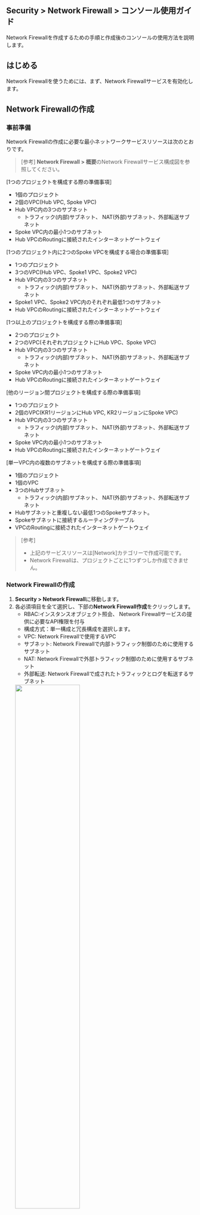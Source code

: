## Security > Network Firewall > コンソール使用ガイド

Network Firewallを作成するための手順と作成後のコンソールの使用方法を説明します。

## はじめる

Network Firewallを使うためには、まず、Network Firewallサービスを有効化します。

## Network Firewallの作成

### 事前準備

Network Firewallの作成に必要な最小ネットワークサービスリソースは次のとおりです。

> [参考]
> **Network Firewall > 概要**のNetwork Firewallサービス構成図を参照してください。

[1つのプロジェクトを構成する際の準備事項］

* 1個のプロジェクト
* 2個のVPC(Hub VPC, Spoke VPC)
* Hub VPC内の3つのサブネット
    * トラフィック(内部)サブネット、 NAT(外部)サブネット、外部転送サブネット
* Spoke VPC内の最小1つのサブネット
* Hub VPCのRoutingに接続されたインターネットゲートウェイ

[1つのプロジェクト内に2つのSpoke VPCを構成する場合の準備事項］ 

* 1つのプロジェクト
* 3つのVPC(Hub VPC、Spoke1 VPC、Spoke2 VPC)
* Hub VPC内の3つのサブネット
    * トラフィック(内部)サブネット、 NAT(外部)サブネット、外部転送サブネット
* Spoke1 VPC、Spoke2 VPC内のそれぞれ最低1つのサブネット
* Hub VPCのRoutingに接続されたインターネットゲートウェイ

[1つ以上のプロジェクトを構成する際の準備事項］

* 2つのプロジェクト
* 2つのVPC(それぞれプロジェクトにHub VPC、Spoke VPC)
* Hub VPC内の3つのサブネット
    * トラフィック(内部)サブネット、 NAT(外部)サブネット、外部転送サブネット
* Spoke VPC内の最小1つのサブネット
* Hub VPCのRoutingに接続されたインターネットゲートウェイ


[他のリージョン間プロジェクトを構成する際の準備事項]

* 1つのプロジェクト
* 2個のVPC(KR1リージョンにHub VPC, KR2リージョンにSpoke VPC)
* Hub VPC内の3つのサブネット
    * トラフィック(内部)サブネット、 NAT(外部)サブネット、外部転送サブネット
* Spoke VPC内の最小1つのサブネット
* Hub VPCのRoutingに接続されたインターネットゲートウェイ


[単一VPC内の複数のサブネットを構成する際の準備事項]

* 1個のプロジェクト
* 1個のVPC
* 3つのHubサブネット
    * トラフィック(内部)サブネット、 NAT(外部)サブネット、外部転送サブネット
* Hubサブネットと重複しない最低1つのSpokeサブネット。
* Spokeサブネットに接続するルーティングテーブル
* VPCのRoutingに接続されたインターネットゲートウェイ


> [参考]
>* 上記のサービスリソースは[Network]カテゴリーで作成可能です。
>* Network Firewallは、プロジェクトごとに1つずつしか作成できません。

### Network Firewallの作成

1. **Security > Network Firewall**に移動します。
2. 各必須項目を全て選択し、下部の**Network Firewall作成**をクリックします。
    * RBAC:インスタンスオブジェクト照会、 Network Firewallサービスの提供に必要なAPI権限を付与
    * 構成方式：単一構成と冗長構成を選択します。
    * VPC: Network Firewallで使用するVPC
    * サブネット: Network Firewallで内部トラフィック制御のために使用するサブネット
    * NAT: Network Firewallで外部トラフィック制御のために使用するサブネット
    * 外部転送: Network Firewallで成されたトラフィックとログを転送するサブネット
    <img src="https://kr1-api-object-storage.nhncloudservice.com/v1/AUTH_2acdfabf4efe4efc8a04c00b348110c9/cdn_origin/prod_nfw/24.09.12/create.png" height="60%" />


> [作成前の参考事項]
>* 作成されたNetwork Firewallはユーザーのプロジェクトに表示されません。 
>* サブネット、 NAT、外部転送に使用するサブネットはすべて別のサブネットを選択する必要があります。
>   * なるべくNHN Cloudコンソールで作成できる最小単位(28ビット)で作成することを推奨します。
>* Network Firewallが属するVPCのルーティングテーブルにインターネットゲートウェイが接続されている必要があります。
>* Security Groupsとは別のサービスなので、Network Firewallを使用すると、両方のサービスを許可しなければインスタンスにアクセスすることができません。
>* Network Firewallが所有しているCIDR帯域と接続が必要なCIDR帯域は重複してはいけません。
>* **Network > Network Interface**にてVirtual_IPタイプで作成されているIPはNetwork Firewallにて冗長化用途で使用中のため、削除すると通信が遮断される可能性があります。
>* 単一または冗長構成を選択してNetwork Firewallを作成した後、変更が必要な場合、**オプション** タブで構成を変更できます。ただし、アベイラビリティゾーンは変更ができないため、冗長構成の場合、アベイラビリティゾーンを分離して構成してください。

### 接続設定

> [例]
> Network Firewallが使用するVPC(Hub)は10.0.0.0/24で、Network Firewallと接続が必要なVPC(Spoke)は172.16.0.0/24の場合
1. <strong>Network > Peering Gateway</strong> に移動してピアリングを作成します。
    * ピアリングゲートウェイ接続の詳細については、 [ユーザーガイド](https://docs.nhncloud.com/ko/Network/Peering%20Gateway/ko/console-guide/)を参照してください。
<img src="https://kr1-api-object-storage.nhncloudservice.com/v1/AUTH_2acdfabf4efe4efc8a04c00b348110c9/cdn_origin/prod_nfw/23.12.19/ConnectionSettings3.png" height="65%" />
<br>
<img src="https://kr1-api-object-storage.nhncloudservice.com/v1/AUTH_2acdfabf4efe4efc8a04c00b348110c9/cdn_origin/prod_nfw/23.12.19/ConnectionSettings4.png" height="65%" />
<br>

> [参考]
> 
> Spoke VPCの位置に応じて適切なピアリングを作成します。
> * Spoke VPCが同じプロジェクトであれば、ピアリングを作成します。
> * Spoke VPCが他のプロジェクトの場合、プロジェクトピアリングを作成します。
> * Spoke VPCが異なるリージョンの場合、リージョンピアリングを作成します。

2. <strong>Network > Routing</strong> に移動してHub VPCを選択した後、下記のルーティングを設定します。
    * 対象CIDR: 172.16.0.0/24
    * ゲートウェイ:ピアリング接続後に追加されたピアリングタイプのゲートウェイ
    <img src="https://kr1-api-object-storage.nhncloudservice.com/v1/AUTH_2acdfabf4efe4efc8a04c00b348110c9/cdn_origin/prod_nfw/23.12.19/ConnectionSettings5.png" height="65%" />
<br>

3. <strong>Network > Routing</strong> に移動してSpoke VPCを選択した後、下記のルーティングを設定します。
    * 対象CIDR: 0.0.0.0/0
    * ゲートウェイ：ピアリング接続後に追加したピアリングタイプのゲートウェイ
    <img src="https://kr1-api-object-storage.nhncloudservice.com/v1/AUTH_2acdfabf4efe4efc8a04c00b348110c9/cdn_origin/prod_nfw/23.12.19/ConnectionSettings6.png" height="65%" />
<br>

5. <strong>Network > Peering Gateway</strong> に移動してルーティングを設定します。
    * 作成されたピアリングを選択して**ルート** タブに移動します。
    * **ピア**または**ローカルルートの変更**ボタンを押して、以下のようにルーティングを設定します。
        * 対象CIDR: 0.0.0.0/0
        * ゲートウェイ: NetworkFirewall\_INF\_TRAFFIC\_VIP
        <img src="https://kr1-api-object-storage.nhncloudservice.com/v1/AUTH_2acdfabf4efe4efc8a04c00b348110c9/cdn_origin/prod_nfw/23.12.19/ConnectionSettings7.png" height="65%" />
<br>
<img src="https://kr1-api-object-storage.nhncloudservice.com/v1/AUTH_2acdfabf4efe4efc8a04c00b348110c9/cdn_origin/prod_nfw/23.12.19/ConnectionSettings8.png" height="50%" />

上記のルーティング設定が完了すると、Spoke VPCにあるインスタンスがNetwork Firewallを経由して公認通信をすることができます。 (<strong>Network Firewall > NAT</strong> タブでNATを追加する必要があります)

<br>

**Spoke VPCのサブネットが2つ以上あり、Network Firewallを介してサブネット間のトラフィック制御が必要な場合、**以下のルーティングを追加します。

> [例]
> Spoke VPC(172.16.0.0/24)のサブネットが172.16.0.0/25と172.16.0.128/25の場合

* <strong>Network > Routing</strong> に移動して Spoke VPCを選択した後、下記の2つのルーティングを追加します。
    * 対象CIDR: 172.16.0.0/25と172.16.0.128/25
    * ゲートウェイ:ピアリング接続後に追加されたピアリングタイプのゲートウェイ
    <img src="https://kr1-api-object-storage.nhncloudservice.com/v1/AUTH_2acdfabf4efe4efc8a04c00b348110c9/cdn_origin/prod_nfw/23.12.19/ConnectionSettings9.png" height="65%" />
<br>
<img src="https://kr1-api-object-storage.nhncloudservice.com/v1/AUTH_2acdfabf4efe4efc8a04c00b348110c9/cdn_origin/prod_nfw/23.12.19/ConnectionSettings10.png" height="65%" />
上記のルーティング設定が完了したら、Spoke VPC内にあるサブネット間のNetwork Firewallを経由してプライベート通信をすることができます。 (<strong>Network Firewall > Policy</strong> タブでポリシーを追加する必要があります)

<br>

**Spoke VPCが2つ以上**ある場合は、以下のルーティングを追加します。

> [例]
> Spoke VPC1(172.16.0.0/24)とSpoke VPC2(192.168.0.0/24)の場合
* <strong>Network > Routing</strong> に移動してHub VPCを選択した後、下記の2つのルーティングを追加します。
    * Spoke VPC 1
        * 対象CIDR: 172.16.0.0/24
        * ゲートウェイ: Hub VPCとSpoke VPC1の間に追加されたピアリングタイプのゲートウェイ
    * Spoke VPC 2
        * 対象CIDR: 192.168.0.0/24
        * ゲートウェイ: Hub VPCとSpokr VPC2の間に追加されたピアリングタイプのゲートウェイ
        <img src="https://kr1-api-object-storage.nhncloudservice.com/v1/AUTH_2acdfabf4efe4efc8a04c00b348110c9/cdn_origin/prod_nfw/23.12.19/ConnectionSettings11.png" height="65%" />


> [参考]
> **接続設定**の**4**のようにSpoke VPC2-Hub間のVPCピアリングにもルートの追加設定が必要です。

<br>

**同じVPCでSpokeサブネットを構成する場合、**新しいルーティングテーブルを作成してサブネットを接続し、ルートを追加します。
* **Network > Routing**でルーティングテーブルを作成し、ルートを追加します。
<img src="https://kr1-api-object-storage.nhncloudservice.com/v1/AUTH_2acdfabf4efe4efc8a04c00b348110c9/cdn_origin/prod_nfw/24.11.07/routetable_create.png" height="65%" />
<img src="https://kr1-api-object-storage.nhncloudservice.com/v1/AUTH_2acdfabf4efe4efc8a04c00b348110c9/cdn_origin/prod_nfw/24.11.07/route_create.png" height="65%" />

<br>

* **Network > Subnet**でNetwork Firewallと重ならないSpokeサブネットを新規作成し、ルーティングテーブルを接続します。
<img src="https://kr1-api-object-storage.nhncloudservice.com/v1/AUTH_2acdfabf4efe4efc8a04c00b348110c9/cdn_origin/prod_nfw/24.11.07/subnet_create.png" height="65%" />
<img src="https://kr1-api-object-storage.nhncloudservice.com/v1/AUTH_2acdfabf4efe4efc8a04c00b348110c9/cdn_origin/prod_nfw/24.11.07/routetable_connect.png" height="65%" />

上記のルーティング設定が完了すると、異なるSpoke VPC間のNetwork Firewallを経由してプライベート通信を行うことができます。 (<strong>Network Firewall > ポリシー</strong>タブでポリシーの追加が必要)
Network Firewallサービス構成図を参考にして、お客様の環境に合わせて接続を設定してください。


***

## インスタンス接続
Network Firewallを作成し、接続設定を全て完了した後、Network Firewallを経由してインスタンスに接続できます。

例えば、1つのプロジェクト内の2つのSpoke VPCで3つのサブネットを構成し、外部からWebファイアウォール接続が必要な場合、下記のようにNAT、ACLを設定します。

<img src="https://kr1-api-object-storage.nhncloudservice.com/v1/AUTH_2acdfabf4efe4efc8a04c00b348110c9/cdn_origin/prod_nfw/24.09.12/instance-access
.png" height="65%" />

> [設定方法]
> * **Network Firewall > NAT** タブに移動
> * **追加**ボタンをクリックし、NATを設定
>   * 設定前に**オブジェクト**タブで目的地IPオブジェクトを作成し、余分なFloating IPが必要 
> <img src="https://kr1-api-object-storage.nhncloudservice.com/v1/AUTH_2acdfabf4efe4efc8a04c00b348110c9/cdn_origin/prod_nfw/24.09.12/nat-add.png" height="65%" />
> * **Network Firewall > ポリシー > ACL** タブで必要なACLを許可
> <img src="https://kr1-api-object-storage.nhncloudservice.com/v1/AUTH_2acdfabf4efe4efc8a04c00b348110c9/cdn_origin/prod_nfw/24.09.12/access_acl.png" height="65%" />  
上記のように設定後、送信元IPをセキュリティグループで許可すると、インスタンスに接続可能です。

<br>>

## ポリシー
Network Firewallを作成すると、**ポリシー**タブに移動します。

![policy-default.PNG](https://kr1-api-object-storage.nhncloudservice.com/v1/AUTH_2acdfabf4efe4efc8a04c00b348110c9/cdn_origin/prod_nfw/24.09.12/policy-default.png)

> [参考]

> * default-denyは必須ポリシーであり、修正または削除できません。
> * default-denyポリシーでブロックされたログは、**オプション**タブの**基本ブロックポリシーログ設定**を**使用**に変更した後、**ログ**タブで確認できます。

<br>

## ACL
**ACL**タブでは、Network Firewallと接続されたVPC間のトラフィックとインバウンド/アウトバウンドトラフィックを制御できます。
<br/>

### 追加

* 出発地、目的地、宛先ポートを基にポリシーを追加できます。
    * すでに作成されたオブジェクトを通じて出発地、目的地、宛先ポートを選択します。
* ポリシーの状態(有効/無効)と動作(許可/ブロック)、スケジュールを設定し、ポリシーごとのロギングの有無などのオプションを設定してポリシーを追加できます。
* スケジュール機能は、ポリシーの状態を有効にした後に動作します(ポリシーが無効になっている場合、スケジュール機能は適用されません)。

![acl_add.PNG](https://kr1-api-object-storage.nhncloudservice.com/v1/AUTH_2acdfabf4efe4efc8a04c00b348110c9/cdn_origin/prod_nfw/24.05.27/acl_add.png)

### コピー

* **コピー**をクリックしてポリシーをコピーできます。
    * コピーされたポリシーは無効になります。


![acl_copy.PNG](https://kr1-api-object-storage.nhncloudservice.com/v1/AUTH_2acdfabf4efe4efc8a04c00b348110c9/cdn_origin/prod_nfw/23.09.07/acl_copy_1.png)


### 修正

* **修正**をクリックしてポリシーを修正できます。


### 移動

* **移動**をクリックしてポリシーを移動できます。
    * default-denyポリシーの下には移動できません。

![acl_move.PNG](https://kr1-api-object-storage.nhncloudservice.com/v1/AUTH_2acdfabf4efe4efc8a04c00b348110c9/cdn_origin/prod_nfw/23.09.07/acl_move_1.png)

### 削除

* **削除**をクリックしてポリシーを削除できます。

>[注意]
>一度削除したポリシーは復元することができず、 default-denyポリシーは削除できません。

### ポリシーの一括ダウンロード

* ポリシータブに作成されているポリシー全体を一度にダウンロードできます。

### ポリシーの一括登録

* ダウンロードしたテンプレートを使って、ポリシーを一括で登録できます。

![acl_batch.PNG](https://kr1-api-object-storage.nhncloudservice.com/v1/AUTH_2acdfabf4efe4efc8a04c00b348110c9/cdn_origin/prod_nfw/23.09.07/acl_batch_1.png)

<br>

## ルート

**ルート**タブでは、Network Firewallを経由する通信の経路を指定できます。

![policy-route.PNG](https://kr1-api-object-storage.nhncloudservice.com/v1/AUTH_2acdfabf4efe4efc8a04c00b348110c9/cdn_origin/prod_nfw/24.09.12/policy-route.png)

> [参考]
> * Network FirewallのデフォルトゲートウェイはNATイーサネットであり、修正または削除できません。
> * ルートの設定が変更された場合、通信に問題が発生する可能性があるため、注意して設定してください。 
### 追加

* **追加**をクリックしてイーサネットを選択し、目的地とゲートウェイを入力します。
    * 目的地：サブネット形式で入力
    * イーサネット：NAT、TRAFFIC、VPN(IPSec VPN機能使用時)の中から選択
    * ゲートウェイ：ホスト形式で入力

> [参考]
> * イーサネットをVPNとして選択した場合、ゲートウェイは指定する必要はありません。
> * IPSec VPNと連動したプライベートIP帯域に対するルート設定は、必ずイーサネットをVPNとして設定してください。
> * 目的地サブネットを入力する際、以下のような有効性メッセージが表示される場合は、サブネット範囲を事前に確認し、サブネットの開始IPで入力してください。
>   * [例]
>       * 192.168.199.0/21 (X) → 192.168.192.0/21 (O)
>       * 172.16.100.0/20 (X) → 172.16.96.0/20 (O)
>       * 10.10.10.130/25 (X) → 10.10.10.128/25 (O)
> 
> ![route_add.PNG](https://kr1-api-object-storage.nhncloudservice.com/v1/AUTH_2acdfabf4efe4efc8a04c00b348110c9/cdn_origin/prod_nfw/24.09.12/route_add.png)
### 修正

* **修正**をクリックしてルートを修正できます。

### 削除

* **削除**をクリックしてルートを削除できます。

<br>

## オブジェクト

**オブジェクト**タブでは、ポリシーを作成する時に使用するIP、ポートを作成して管理します。

### 追加

* 必須項目を入力してオブジェクトを作成します。
    * オブジェクトはIP、ポートの2つの形で追加できます。

> [参考]
> グループオブジェクトを作成する場合、グループオブジェクトは追加できません(単一または範囲オブジェクトのみ選択して追加可能)。

### 修正

* **修正**をクリックしてオブジェクトを修正できます。
    * タイプは修正ができません。

### 削除

* **削除**をクリックしてオブジェクトを削除できます。

    * 自動的にNetwork Firewallで生成されたオブジェクトは修正や削除ができません。

>[注意]
>ポリシーで使用中のオブジェクトは削除後、ALLオブジェクトに変更されます。

### インスタンスオブジェクトの追加
* Network Firewallが作成されたプロジェクト内にあるインスタンスを活用して、オブジェクトを追加できます。

> [参考]
> * インスタンスに関係なく、単にインスタンスの名前とプライベートIPアドレスだけを参考にしてオブジェクトを作成します。作成したオブジェクトは**オブジェクト**タブで管理します。


### オブジェクトの一括ダウンロード

* **オブジェクト**タブに作成されているIPとポートオブジェクト全体をそれぞれ一度にダウンロードできます。

<br>

## NAT

**NAT**(ネットワークアドレス変換)タブでは、外部から接続するインスタンスと専用に使用するグローバルIPを選択して接続します。

>[参考]
> * NATは目的地ベースおよび1:1方式のみ提供します。
> * ポートベースのNATは提供しません。
> * NATを作成した後、**ポリシー**タブに許可ポリシーを追加すると公認通信が可能です。
> * NAT削除後、使用しないNAT前のグローバルIPは**Network - Floating**で直接削除してください。

### 追加

* **追加**をクリックしてNATを作成します。
    * NAT前のグローバルIPは**Network > Floating IP**であらかじめ作成したIPのいずれかを選択します。  
    * NAT後、プライベートIPで選択するオブジェクトは、**オブジェクト**タブであらかじめ作成しておく必要があり、**追加**をクリックして追加できます。

![nat_add.PNG](https://kr1-api-object-storage.nhncloudservice.com/v1/AUTH_2acdfabf4efe4efc8a04c00b348110c9/cdn_origin/prod_nfw/24.04.05/nat_add_2.png)

>[参考]
> インスタンスへの接続は、NATを追加しながら設定したNAT前のグローバルIPで行うことができます。 (インスタンスに直接Floating IPを接続する必要はありません)

### 修正

* **修正**をクリックして作成されたNATを修正します。
    * 修正はグローバルIPとプライベートIPの両方を修正できます。

### 削除

* **削除**をクリックして作成されたNATを削除します。

<br>

## ミラーリング

**ミラーリング**タブでは、Network Firewallを通過するネットワークパケットをIDS/IPS、SIEM、NDRなどの脅威検出及び分析ソリューションにコピーして、ネットワークの脅威をリアルタイムで検出し、対応できるようにします。

> [参考]
> **オプション - ミラーリング設定**で**使用**に設定して有効化した後、使用できます。 (有効化まで約30秒かかります)
<br>
>     ![Mirorring_Config_Activation_800.png](https://kr1-api-object-storage.nhncloudservice.com/v1/AUTH_2acdfabf4efe4efc8a04c00b348110c9/cdn_origin/prod_nfw/Mirroring/25.03.06/Mirorring_Config_Activation_800.png)
<br>

### ミラーリングルール

* ミラーリングルールを追加してコピーしたパケットを希望の対象端末に送信します。
![Mirroring_Rule_Contents_Explain_1_900.png](https://kr1-api-object-storage.nhncloudservice.com/v1/AUTH_2acdfabf4efe4efc8a04c00b348110c9/cdn_origin/prod_nfw/Mirroring/25.03.06/Mirroring_Rule_Contents_Explain_1_900.png)
    * 名前：設定した名前を表示します。
    * 方向：設定した方向を表示します。
    * ミラー指定インターフェイス：選択したNetwork Firewallのインターフェイスを表示します。
    * ミラーリング送信IP：ミラーリングインターフェイスのIPを表示します。
    * ミラーリング対象IP：ミラーリングパケットを送信する宛先IPを表示します。
    * フィルタグループ：選択したフィルタグループを表示します。
    * 状態：該当ミラーリングルールの状態をバッジで表示します。
        * Active：有効化
        * Inactive：無効
    * 詳細表示：設定したミラーリングルールの詳細情報を確認します。

<br>

### 追加

* **追加**をクリックしてミラーリングルールを追加できます。
    ![Mirroring_Rule_Add_900.png](https://kr1-api-object-storage.nhncloudservice.com/v1/AUTH_2acdfabf4efe4efc8a04c00b348110c9/cdn_origin/prod_nfw/Mirroring/25.03.06/Mirroring_Rule_Add_900.png)
    * 状態：ミラーリングルールの有効/無効を設定します。
    * 方向：ミラー指定インターフェイスでミラーリングする受信/送信パケットを設定します。該当設定により、特定方向のパケットのみミラーリングできます。
        * 受信(Rx)：ミラー指定インターフェイスで受信するパケット
        * 送信(Tx)：ミラー指定インターフェイスから送信するパケット
    * ミラー指定インターフェイス：Network Firewallの以下のインターフェイスの中から選択します。
        * NetworkFirewall\_INF\_NAT: Network Firewallの外部制御用の上部インターフェイス
        * NetworkFirewall\_INF\_TRAFFIC: Network Firewallの内部制御用の下部インターフェイス
    * ミラーリング送信IP：外部送信サブネットのミラーリングインターフェイスがデフォルトで設定されます。
    * ミラーリング対象IP：ミラーリングパケットを受信する対象のプライベートIPを入力します。
    * VNI(virtual network identifier)：VNIを入力します。

> [参考]
>
> * ミラーリング対象端末がVXLANパケットを受信できるようにポリシー(セキュリティグループ及びファイアウォールなど)でミラーリング送信IPとUDPポート4789番への接続許可設定が必要です。
> * ミラーリングルールは最大3つまで作成できます。
> * ミラーリングルールを適用する際、お客様の環境によって多くの通信データが発生する可能性があるため、ミラーリング対象IP情報を正確に入力する必要があります。
> * Network FirewallはVXLANトンネルを介してミラーリングパケットを送信するため、VNI設定が必要です。VNI値は1～16,777,215の間の数字で入力し、ミラーリング対象機器と同じに設定する必要があります。
* **フィルタグループ**を選択します。
    * 以前に追加したフィルタグループがない場合は、**フィルタグループ追加**をクリックしてフィルタグループを追加できます。
    * 詳細については、 [フィルタグループの説明](#%ED%95%84%ED%84%B0%20%EA%B7%B8%EB%A3%B9)を参照してください。
        ![Mirroring_Rule_Filter_Group_900.png](https://kr1-api-object-storage.nhncloudservice.com/v1/AUTH_2acdfabf4efe4efc8a04c00b348110c9/cdn_origin/prod_nfw/Mirroring/25.03.06/Mirroring_Rule_Filter_Group_900.png)

> [参考]
> フィルタグループはルールごとに1つだけ適用可能です。
<br>

### 修正

* **修正**をクリックしてミラーリングルールを修正できます。

> [参考]
> 名前、説明、状態、フィルタグループのみ修正可能です。
<br>

### 削除

* **削除**をクリックしてミラーリングルールを削除できます。

<br>

### フィルタグループ

* **フィルタグループ**を通じてミラーリングルールに適用するフィルタを設定すると、ユーザーが希望するパケットだけを選別して送信できます。
![Filter_Group_Contents_Explain_1_900.png](https://kr1-api-object-storage.nhncloudservice.com/v1/AUTH_2acdfabf4efe4efc8a04c00b348110c9/cdn_origin/prod_nfw/Mirroring/25.03.06/Filter_Group_Contents_Explain_1_900.png)
    * 名前:設定した名前を表示します。
    * 接続されたミラーリングルール：該当フィルタグループを使用するミラーリングルールを表示します。
    * 説明：説明を表示します。
    * フィルタルール表示：該当フィルタグループに設定されたルールを確認します。

<br>

### 追加
* **追加**をクリックしてフィルタグループを追加できます。
    ![Filter_Group_Add_900.png](https://kr1-api-object-storage.nhncloudservice.com/v1/AUTH_2acdfabf4efe4efc8a04c00b348110c9/cdn_origin/prod_nfw/Mirroring/25.03.06/Filter_Group_Add_900.png)
    * フィルタルール定義
        * 優先順位：数字が小さいほど優先度が高く、優先度の高いものからルールを適用してミラーリングパケットを送信します。
        * プロトコル：プロトコルを指定します。
            * ALL：全てのプロトコルを指定します。選択すると出発地/目的地設定が無効になります。
            * TCP： TCPを指定します。
            * UDP： UDPを指定します。
            * ICMP： ICMPを指定します。選択すると出発地/目的地ポート設定が無効になります。
        * 出発地/目的地CIDR：出発地と目的地CIDRを設定します。
        * 出発地/宛先ポート： ALL、ポート、ポート範囲を選択して設定します。
            * ALL：全てのポートを指定します。
            * ポート： 1～65535の範囲のポートを1つ指定します。
            * ポート範囲： 1～65535の範囲のポート範囲を指定します。
        * 送信するかどうか：該当ルールに合致するパケットを送信するかどうかを設定します。
            * 送信：ルールに合致するパケットを送信します。
            * 未送信：ルールに合致するパケットを送信しません。

> [参考]
>
> * 各ルールの[－]、[＋]ボタンをクリックして削除または追加できます。
> * 各ルールの上、下ボタンをクリックして、ルールの優先順位を変更できます。
>     ![Filter_Rule_900.png](https://kr1-api-object-storage.nhncloudservice.com/v1/AUTH_2acdfabf4efe4efc8a04c00b348110c9/cdn_origin/prod_nfw/Mirroring/25.03.06/Filter_Rule_900.png)
> * フィルタグループはdefaultフィルタグループを含めて最大10個まで設定可能です。
> * フィルタルールは最大30個まで設定可能です。
> * フィルタルールは優先順位が高い順から低い順に適用されます。したがって、未送信ルールに既に適用されたパケットは、次の優先順位のルールには適用されません。
<br>

### 修正
* **修正**をクリックしてフィルタグループを修正できます。

<br>

### 削除
* **削除**をクリックしてフィルタグループを削除できます。

> [参考]
> defaultフィルタグループは削除できません。
<br>

## VPN

**VPN**タブでは、サイト間の暗号化されたトンネルを通じて安全なプライベート通信をサポートします。

### ゲートウェイ作成

* **ゲートウェイの作成**をクリックして、ピアVPN機器と接続するためのゲートウェイを作成します。

![gw_add.PNG](https://kr1-api-object-storage.nhncloudservice.com/v1/AUTH_2acdfabf4efe4efc8a04c00b348110c9/cdn_origin/prod_nfw/24.05.27/gw_add.png)

> [参考]
> * VPCとサブネットは修正できません。
> * ゲートウェイは最大10個まで作成可能です。

### 修正

* **修正**ボタンをクリックしてゲートウェイを修正します。

### 削除

* **削除**ボタンをクリックしてゲートウェイを削除します。
    * ゲートウェイに接続されたトンネルがある場合、削除されません。

### Floating IP接続

* ピア機器との接続に必要なFloating IPを設定します。
    * Floating IPは **Network > Floating IP**に作成されたリストのうち、未使用中の項目が表示されます。

![fip.PNG](https://kr1-api-object-storage.nhncloudservice.com/v1/AUTH_2acdfabf4efe4efc8a04c00b348110c9/cdn_origin/prod_nfw/24.05.27/fip.png)

### トンネル作成

* ピア機器と接続するトンネルを作成します。

![tunnel_add.PNG](https://kr1-api-object-storage.nhncloudservice.com/v1/AUTH_2acdfabf4efe4efc8a04c00b348110c9/cdn_origin/prod_nfw/24.05.27/tunnel_add.png)

* トンネル設定
    * ゲートウェイ：ゲートウェイタブで作成されたゲートウェイが表示され、トンネルと接続するゲートウェイを選択します。
        * 作成されたゲートウェイがない場合は、表示されません。
    * ピアIPアドレス：接続するピアVPN機器のIPアドレスを入力します。
    * IKEバージョン：ピアVPN機器と同じバージョンに設定します。
        * IKEバージョン1はMain Modeのみサポートされます。
    * Pre-Shared Key：ピアVPN機器と同じキー値を入力します。
    * DPD(dead peer detection)： 10秒単位で合計5回の再送信を試行し、無効を選択した場合、ピアVPN機器のDPDリクエストに対するレスポンスのみをサポートします。
    * NAT-Traversal：トンネル作成時に発生するパケットの削除を防止するための機能で、一般的にピアVPN装置がグローバルIPの場合、使用に設定します。
* Phase 1/2設定
    * IPSec VPN トンネルを作成するために必要な設定情報を入力します。

 > [設定時の注意事項］
 > * 全ての設定はピアVPN機器と同じように設定します。
 > * ローカルIDはピアVPN機器の設定方式によって選択的に設定します。
 > * Phase 2の追加は最大3つまで可能です。
 > * ローカルプライベートIPとピアプライベートIPは互いに重複しないようにしてください。 この範囲には、VPCピアリングを含むNetwork Firewallと接続するすべてのプライベート帯域が含まれます。
  > 下記のCIDRは、ローカルプライベートIPとピアプライベートIPに追加することができず、追加する場合、Network Firewallを経由する通信に問題がある可能性があります。
 >   * 10.0.0.0/8
 >   * 172.16.0.0/12
 >   * 192.168.0.0/16

### トンネル接続

* トンネルは接続待機状態で作成され、**接続**をクリックして作成されたトンネルとピアVPN機器を接続します。

> [参考]
> * **状態**列で色別にトンネルの状態を確認できます。
 >   * 緑：ピアVPN機器と正常に接続している状態です。
 >   * 赤：設定値または通信状態などの問題でピアVPN機器間の接続に失敗した状態。
 >   * 灰色: 接続待機状態(新しく作成されたトンネル)
> * トンネル作成が完了した後、ピア機器の種類と設定により、**接続**をクリックしなくても接続できる場合があります。

### トンネル修正

* **修正**ボタンをクリックしてトンネルを修正します。
    * 設定値のうち、ゲートウェイを除くすべての値を修正することができ、修正する場合、ピアVPN機器も同じ値に修正する必要があります。

### トンネル停止

* **停止**ボタンをクリックしてトンネルを停止します。
    * 停止する場合、ピアVPN機器を介したプライベート通信が中断されます。

### トンネル削除

* **削除**ボタンをクリックしてトンネルを削除します。

### イベント

* ピアVPN機器とのトンネル接続時に発生するイベントログを検索できます。

> [参考]
> * イベントでは、トンネルに関するイベントログのみを検索できます。
> * VPN トンネルを介した通信ログまたはトンネル作成と削除などの監査ログは、**ログ**タブでご確認ください。

## ログ

**ログ**タブでは、Network Firewallで作成されたログを検索できます。

### 検索

* トラフィック: Network Firewallを経由する際に、許可またはブロックポリシーによって作成されたトラフィックログを検索します。
    * 照会は1か月単位で最大3か月までの過去のデータのみ検索可能です。
        * 最大保存ログ数は800万個であり、トラフィックの量によって保存されるログの量が変わるため、過去のデータが照会されない場合があります。
    * 別のデータ保存が必要な場合は、**オプション**タブの**ログリモート送信設定**を参照してください。

* Audit:ポリシーの作成および削除など、Network Firewallの変更事項に関するログを検索
    * 照会は最大1か月単位で検索可能で、組織サービスであるCloudTrailでも検索できます。

### Excelダウンロード

* **Excelダウンロード**をクリックしてトラフィックとAuditログの検索結果をダウンロードできます。
    * トラフィックログの最大ダウンロード数は30万件です。

## モニター

**モニター**タブではNetwork Firewallの状態をリアルタイムで確認できます。
検索は最大24時間(1日)以内でのみ可能です。

### 検索

* セッション:現在Network Firewallを介して使用するセッションの数量
* ネットワーク使用量:現在Network Firewallを経由するインバウンド/アウトバウンドトラフィック

## オプション

**オプション**タブではNetwork Firewall運営に必要なオプションを設定できます。

### ログ設定

* 基本ブロックポリシーログ設定: Network Firewall作成後に必ず作成される基本ブロックポリシーログを保存するかどうかを選択します。
    * 使用を選択すると、基本ブロックポリシーで作成されたログはトラフィックログから検索できます。
* ログ遠隔転送設定:遠隔地にトラフィックログを保存できるオプションを選択します。
    * Syslog:最大2つの遠隔地アドレスにログを保存
        * 2つの遠隔地は 個別に設定可能(IPアドレス、プロトコル、ポート番号)
    * Object Storage: NHN Cloudで提供するObject Storageサービスでログを転送
    <img src="https://kr1-api-object-storage.nhncloudservice.com/v1/AUTH_2acdfabf4efe4efc8a04c00b348110c9/cdn_origin/prod_nfw/24.11.07/OBS_5.png" height="65%" />
        * アクセスキー / 秘密鍵: Object StorageサービスでS3 API認証情報を登録する際に確認可能なアクセスキー情報を入力
        * バケット名: Object Storageサービスで作成したコンテナ名を入力
        * エンドポイント:リージョン別のエンドポイントを確認した後、位置に合わせてエンドポイントを入力
        * リージョン:リージョン別の名前を確認した後、リージョンの位置に合わせて名前を入力
    * Log & Crash Search: NHN Cloudで提供するLog & Crash Searchサービスでログを転送
    <img src="https://kr1-api-object-storage.nhncloudservice.com/v1/AUTH_2acdfabf4efe4efc8a04c00b348110c9/cdn_origin/prod_nfw/24.11.07/LNCS_2.png" height="65%" />
        * AppKey: Log & Crash Searchサービスを有効にした後、作成されたAppKeyを入力

> [参考]
> * Object Storage設定時、[ユーザーガイド](https://docs.nhncloud.com/ko/Storage/Object%20Storage/ko/s3-api-guide/#aws-sdk)を参考にして入力してください。
> * Log & Crash Searchサービスを使用すると、ログアラーム設定機能を活用して異常行為を検出できます。
例えば、Network Firewallに特定の目的地に向かうSSH通信に対するACLブロックポリシーを追加した後、そのポリシーで発生するログに対するアラーム条件を設定します。 (例：1分間、SSH接続試行ログが20回以上発生)
ユーザーが設定した条件を満たした場合、アラームを受信できます。

<br>

### 一般設定

* MTU(maximum transmission unit)サイズ設定: Network Firewallに連結されたイーサネットのMTUサイズを設定します。
    * トラフィック: NHN Cloud内部通信に使用するイーサネット(ピアリング通信を含む)
    * NAT:外部通信に使用するイーサネット

> [参考] 
> トラフィック、 NATイーサネットの基本MTUサイズは1450Byteです。

<br>

* ミラーリング設定： Network Firewallが提供する機能のうち、ミラーリングの使用有無を選択できます。
    * 使用選択時に必要なサブネットはNetwork Firewall作成に使用したサブネットを使用します。

> [参考]
> * ACL設定に必要なミラーリングインターフェイスのIP情報は**Network - Network Interface**で確認できます。
>   * インターフェイス名： NetworkFirewall_INF_MIRRORING_S_NAT_VIP
<br>

* Network Firewall構成：単一または冗長化でNetwork Firewallの構成方法を設定できます。

> [参考]
> * 構成方法を変更する場合、数分程度の時間がかかり、設定変更が完了するまでサービスに影響を及ぼす可能性があります。
> * ポリシー、NATなどNetwork Firewallの変更作業は、構成方法の変更が完了した後に行うことを推奨します。
* Network Firewallの削除：運用中のNetwork Firewallを削除できます。
    * Network Firewallは韓国(パンギョ)リージョンと韓国(ピョンチョン)リージョンでそれぞれ削除できます。

> [削除時の注意事項]
> * 運営中のNetwork Firewallを削除する場合、Network Firewallと接続されている他のサービスを考慮して実行してください。     

<br>

## サービスの無効化

**プロジェクト管理 > 利用中中のサービス**でNetwork Firewallサービスを無効にできます。

> [参考]
> * Network Firewallサービスの無効化は、韓国(パンギョ)リージョンと韓国(ピョンチョン)リージョンの両方に適用されます。
> 例えば、Network Firewallサービスを同じプロジェクトの韓国(パンギョ)リージョンと韓国(ピョンチョン)リージョンの両方で有効にした場合、2つのリージョンのうち1つのNetwork Firewallサービスだけを無効にすることはできません。
> * 無効化するには、韓国(パンギョ)リージョンと韓国(ピョンチョン)リージョでそれぞれNetwork Firewallを削除してください。
